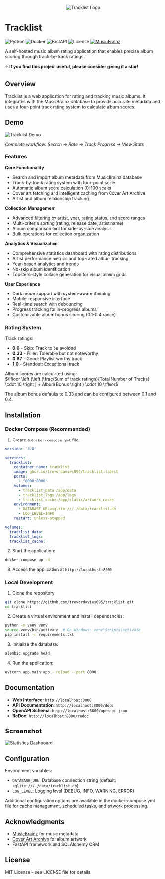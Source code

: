 <p align="center">
  <img src="https://i.imgur.com/l8gi1kL.jpeg" alt="Tracklist Logo" />
</p>

# Tracklist

![Python](https://img.shields.io/badge/python-3.9+-blue.svg)
![Docker](https://img.shields.io/badge/docker-ready-brightgreen.svg)
![FastAPI](https://img.shields.io/badge/FastAPI-0.100+-00ADD8.svg)
![License](https://img.shields.io/badge/license-MIT-green.svg)
[![MusicBrainz](https://img.shields.io/badge/powered%20by-MusicBrainz-orange.svg)](https://musicbrainz.org/)

A self-hosted music album rating application that enables precise album scoring through track-by-track ratings.

⭐ **If you find this project useful, please consider giving it a star!**

## Overview

Tracklist is a web application for rating and tracking music albums. It integrates with the MusicBrainz database to provide accurate metadata and uses a four-point track rating system to calculate album scores.

## Demo

![Tracklist Demo](https://i.imgur.com/jCjYYRw.gif)

*Complete workflow: Search → Rate → Track Progress → View Stats*

### Features

**Core Functionality**
- Search and import album metadata from MusicBrainz database
- Track-by-track rating system with four-point scale
- Automatic album score calculation (0-100 scale)
- Cover art fetching and intelligent caching from Cover Art Archive
- Artist and album relationship tracking

**Collection Management**
- Advanced filtering by artist, year, rating status, and score ranges
- Multi-criteria sorting (rating, release date, artist name)
- Album comparison tool for side-by-side analysis
- Bulk operations for collection organization

**Analytics & Visualization**
- Comprehensive statistics dashboard with rating distributions
- Artist performance metrics and top-rated album tracking
- Year-based analytics and trends
- No-skip album identification
- Topsters-style collage generation for visual album grids

**User Experience**
- Dark mode support with system-aware theming
- Mobile-responsive interface
- Real-time search with debouncing
- Progress tracking for in-progress albums
- Customizable album bonus scoring (0.1-0.4 range)

### Rating System

Track ratings:
- **0.0** - Skip: Track to be avoided
- **0.33** - Filler: Tolerable but not noteworthy
- **0.67** - Good: Playlist-worthy track
- **1.0** - Standout: Exceptional track

Album scores are calculated using:
<br>
$\lfloor \left (\left (\frac{Sum of track ratings}{Total Number of Tracks} \cdot 10  \right ) + Album Bonus  \right ) \cdot 10 \rfloor$

The album bonus defaults to 0.33 and can be configured between 0.1 and 0.4.

## Installation

### Docker Compose (Recommended)

1. Create a `docker-compose.yml` file:

```yaml
version: '3.8'

services:
  tracklist:
    container_name: tracklist
    image: ghcr.io/trevordavies095/tracklist:latest
    ports:
      - "8000:8000"
    volumes:
      - tracklist_data:/app/data
      - tracklist_logs:/app/logs
      - tracklist_cache:/app/static/artwork_cache
    environment:
      - DATABASE_URL=sqlite:///./data/tracklist.db
      - LOG_LEVEL=INFO
    restart: unless-stopped

volumes:
  tracklist_data:
  tracklist_logs:
  tracklist_cache:
```

2. Start the application:
```bash
docker-compose up -d
```

3. Access the application at `http://localhost:8000`

### Local Development

1. Clone the repository:
```bash
git clone https://github.com/trevordavies095/tracklist.git
cd tracklist
```

2. Create a virtual environment and install dependencies:
```bash
python -m venv venv
source venv/bin/activate  # On Windows: venv\Scripts\activate
pip install -r requirements.txt
```

3. Initialize the database:
```bash
alembic upgrade head
```

4. Run the application:
```bash
uvicorn app.main:app --reload --port 8000
```

## Documentation

- **Web Interface**: `http://localhost:8000`
- **API Documentation**: `http://localhost:8000/docs`
- **OpenAPI Schema**: `http://localhost:8000/openapi.json`
- **ReDoc**: `http://localhost:8000/redoc`

## Screenshot

![Statistics Dashboard](https://i.imgur.com/KHNwpAV.png)

## Configuration

Environment variables:

- `DATABASE_URL`: Database connection string (default: `sqlite:///./data/tracklist.db`)
- `LOG_LEVEL`: Logging level (DEBUG, INFO, WARNING, ERROR)

Additional configuration options are available in the docker-compose.yml file for cache management, scheduled tasks, and artwork processing.

## Acknowledgments

- [MusicBrainz](https://musicbrainz.org/) for music metadata
- [Cover Art Archive](https://coverartarchive.org/) for album artwork
- FastAPI framework and SQLAlchemy ORM

## License

MIT License - see LICENSE file for details.

